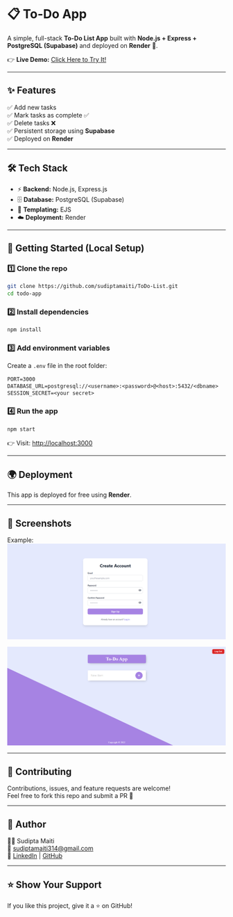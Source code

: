 # 📋 To-Do App  

A simple, full-stack **To-Do List App** built with **Node.js + Express + PostgreSQL (Supabase)** and deployed on **Render** 🚀.  

👉 **Live Demo:** [Click Here to Try It!](https://todo-list-w940.onrender.com/)  

---

## ✨ Features
✅ Add new tasks  
✅ Mark tasks as complete ✅  
✅ Delete tasks ❌  
✅ Persistent storage using **Supabase**  
✅ Deployed on **Render**  

---

## 🛠️ Tech Stack
- ⚡ **Backend:** Node.js, Express.js  
- 🗄️ **Database:** PostgreSQL (Supabase)  
- 🎨 **Templating:** EJS  
- ☁️ **Deployment:** Render  

---

## 🚀 Getting Started (Local Setup)

### 1️⃣ Clone the repo  
```bash
git clone https://github.com/sudiptamaiti/ToDo-List.git
cd todo-app
```

### 2️⃣ Install dependencies  
```bash
npm install
```

### 3️⃣ Add environment variables  
Create a `.env` file in the root folder:  
```
PORT=3000
DATABASE_URL=postgresql://<username>:<password>@<host>:5432/<dbname>
SESSION_SECRET=<your secret>
```

### 4️⃣ Run the app  
```bash
npm start
```

👉 Visit: [http://localhost:3000](http://localhost:3000)  

---

## 🌍 Deployment
This app is deployed for free using **Render**.  
  

---

## 📸 Screenshots  
Example:  
  ![Sign Up Page](https://github.com/sudiptamaiti/ToDo-List/blob/main/public/screenshots/Screenshot%202025-08-28%20145515.png?raw=true)

  ![Home Page](https://github.com/sudiptamaiti/ToDo-List/blob/main/public/screenshots/Screenshot%202025-08-28%20145948.png?raw=true) 

---

## 🤝 Contributing
Contributions, issues, and feature requests are welcome!  
Feel free to fork this repo and submit a PR 🙌  

---

## 🧑 Author
👨‍💻 Sudipta Maiti  
📧 sudiptamaiti314@gmail.com  
🔗 [LinkedIn](https://www.linkedin.com/in/sudipta-maiti-755963289/) | [GitHub](https://github.com/sudiptamaiti)  

---

## ⭐ Show Your Support
If you like this project, give it a ⭐ on GitHub!
